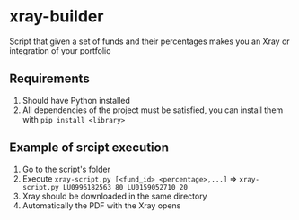 # xray-builder
Script that given a set of funds and their percentages makes you an Xray or integration of your portfolio

## Requirements
1. Should have Python installed
2. All dependencies of the project must be satisfied, you can install them with `pip install <library>`
## Example of srcipt execution
1. Go to the script's folder
2. Execute `xray-script.py [<fund_id> <percentage>,...]` => `xray-script.py LU0996182563 80 LU0159052710 20`
3. Xray should be downloaded in the same directory
4. Automatically the PDF with the Xray opens
